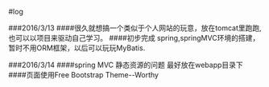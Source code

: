 #log


###2016/3/13
####很久就想搞一个类似于个人网站的玩意，放在tomcat里跑跑,也可以以项目来驱动自己学习。
####初步完成 spring,springMVC环境的搭建，暂时不用ORM框架，以后可以玩玩MyBatis.


###2016/3/14
####spring MVC 静态资源的问题 最好放在webapp目录下
####页面使用Free Bootstrap Theme--Worthy

